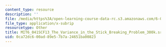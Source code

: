 ```yaml
---
content_type: resource
description: ''
file: /media/https%3A/open-learning-course-data-rc.s3.amazonaws.com/6-041sc-probabilistic-systems-analysis-and-applied-probability-fall-2013/0ca72dc600ad89e57b7a24651ba00823_MIT6_041SCF13_The_Variance_in_the_Stick_Breaking_Problem_300k.srt
file_type: application/x-subrip
resourcetype: Other
title: MIT6_041SCF13_The_Variance_in_the_Stick_Breaking_Problem_300k.srt
uid: 0ca72dc6-00ad-89e5-7b7a-24651ba00823
---
```

